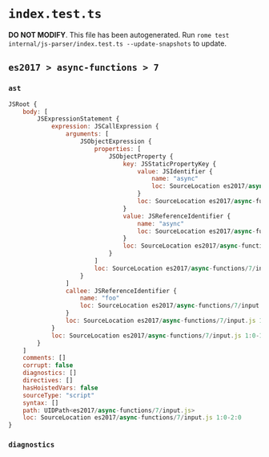 # `index.test.ts`

**DO NOT MODIFY**. This file has been autogenerated. Run `rome test internal/js-parser/index.test.ts --update-snapshots` to update.

## `es2017 > async-functions > 7`

### `ast`

```javascript
JSRoot {
	body: [
		JSExpressionStatement {
			expression: JSCallExpression {
				arguments: [
					JSObjectExpression {
						properties: [
							JSObjectProperty {
								key: JSStaticPropertyKey {
									value: JSIdentifier {
										name: "async"
										loc: SourceLocation es2017/async-functions/7/input.js 1:6-1:11 (async)
									}
									loc: SourceLocation es2017/async-functions/7/input.js 1:6-1:11 (async)
								}
								value: JSReferenceIdentifier {
									name: "async"
									loc: SourceLocation es2017/async-functions/7/input.js 1:6-1:11 (async)
								}
								loc: SourceLocation es2017/async-functions/7/input.js 1:6-1:11
							}
						]
						loc: SourceLocation es2017/async-functions/7/input.js 1:4-1:13
					}
				]
				callee: JSReferenceIdentifier {
					name: "foo"
					loc: SourceLocation es2017/async-functions/7/input.js 1:0-1:3 (foo)
				}
				loc: SourceLocation es2017/async-functions/7/input.js 1:0-1:14
			}
			loc: SourceLocation es2017/async-functions/7/input.js 1:0-1:15
		}
	]
	comments: []
	corrupt: false
	diagnostics: []
	directives: []
	hasHoistedVars: false
	sourceType: "script"
	syntax: []
	path: UIDPath<es2017/async-functions/7/input.js>
	loc: SourceLocation es2017/async-functions/7/input.js 1:0-2:0
}
```

### `diagnostics`

```

```
